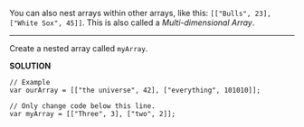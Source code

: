 You can also nest arrays within other arrays, like this: `[["Bulls", 23], ["White Sox", 45]]`. This is also called a *Multi-dimensional Array*.

---

Create a nested array called `myArray`.

**SOLUTION**

```
// Example
var ourArray = [["the universe", 42], ["everything", 101010]];

// Only change code below this line.
var myArray = [["Three", 3], ["two", 2]];

```
